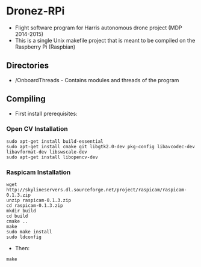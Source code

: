 # Dronez-RPi
* Flight software program for Harris autonomous drone project (MDP 2014-2015)
* This is a single Unix makefile project that is meant to be compiled on the Raspberry Pi (Raspbian)

## Directories 
* /OnboardThreads - Contains modules and threads of the program

## Compiling
* First install prerequisites:

### Open CV Installation
```
sudo apt-get install build-essential
sudo apt-get install cmake git libgtk2.0-dev pkg-config libavcodec-dev libavformat-dev libswscale-dev 
sudo apt-get install libopencv-dev
````

### Raspicam Installation
```
wget http://skylineservers.dl.sourceforge.net/project/raspicam/raspicam-0.1.3.zip
unzip raspicam-0.1.3.zip
cd raspicam-0.1.3.zip
mkdir build
cd build
cmake ..
make
sudo make install
sudo ldconfig
```

* Then:
```
make
```
